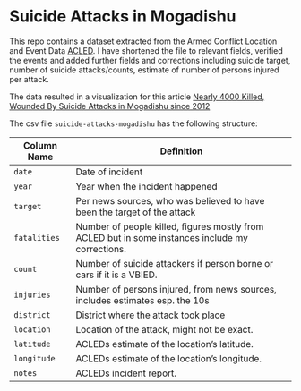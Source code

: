 # Suicide Attacks in Mogadishu

This repo contains a dataset extracted from the Armed Conflict Location and Event Data [ACLED](acleddata.com/data). I have shortened the file to relevant fields, verified the events and added further fields and corrections including suicide target, number of suicide attacks/counts, estimate of number of persons injured per attack. 

The data resulted in a visualization for this article [Nearly 4000 Killed, Wounded By Suicide Attacks in Mogadishu since 2012](https://abdimalik.com/nearly-4000-killed-wounded-by-suicide-attacks-in-mogadishu-since-2012/)

The csv file `suicide-attacks-mogadishu` has the following structure:

Column Name | Definition
----| ----------
`date` | Date of incident
`year`| Year when the incident happened
`target`| Per news sources, who was believed to have been the target of the attack
`fatalities` | Number of people killed, figures mostly from ACLED but in some instances include my corrections.
`count` | Number of suicide attackers if person borne or cars if it is a VBIED. 
`injuries` | Number of persons injured, from news sources, includes estimates esp. the 10s
`district` | District where the attack took place
`location` | Location of the attack, might not be exact. 
`latitude` | ACLEDs estimate of the location’s latitude.
`longitude` |  ACLEDs estimate of the location’s longitude.
`notes` | ACLEDs incident report.

